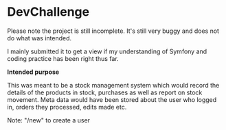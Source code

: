 DevChallenge
============


Please note the project is still incomplete.
It's still very buggy and does not do what was
intended.

I mainly submitted it to get a view if my understanding
of Symfony and coding practice has been right thus far.
  
  
**Intended purpose**

This was meant to be a stock management system which would
record the details of the products in stock, purchases as well
as report on stock movement.
Meta data would have been stored about the user who logged in, 
orders they processed, edits made etc.

Note: "/new" to create a user